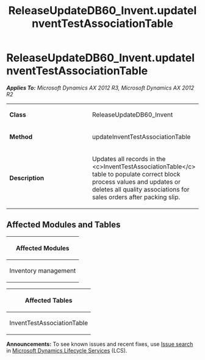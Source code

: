 ﻿---
title: ReleaseUpdateDB60_Invent.updateInventTestAssociationTable
TOCTitle: ReleaseUpdateDB60_Invent.updateInventTestAssociationTable
ms:assetid: 4d447682-814f-cf3f-c9a9-086a793d94f2
ms:mtpsurl: https://msdn.microsoft.com/en-us/library/JJ685429(v=AX.60)
ms:contentKeyID: 49708133
ms.date: 05/18/2015
mtps_version: v=AX.60
---

# ReleaseUpdateDB60\_Invent.updateInventTestAssociationTable 


_**Applies To:** Microsoft Dynamics AX 2012 R3, Microsoft Dynamics AX 2012 R2_

<table>
<colgroup>
<col style="width: 50%" />
<col style="width: 50%" />
</colgroup>
<tbody>
<tr class="odd">
<td><p><strong>Class</strong></p></td>
<td><p>ReleaseUpdateDB60_Invent</p></td>
</tr>
<tr class="even">
<td><p><strong>Method</strong></p></td>
<td><p>updateInventTestAssociationTable</p></td>
</tr>
<tr class="odd">
<td><p><strong>Description</strong></p></td>
<td><p>Updates all records in the &lt;c&gt;InventTestAssociationTable&lt;/c&gt; table to populate correct block process values and updates or deletes all quality associations for sales orders after packing slip.</p></td>
</tr>
</tbody>
</table>


## Affected Modules and Tables

<table>
<colgroup>
<col style="width: 100%" />
</colgroup>
<thead>
<tr class="header">
<th><p>Affected Modules</p></th>
</tr>
</thead>
<tbody>
<tr class="odd">
<td><p>Inventory management</p></td>
</tr>
</tbody>
</table>


<table>
<colgroup>
<col style="width: 100%" />
</colgroup>
<thead>
<tr class="header">
<th><p>Affected Tables</p></th>
</tr>
</thead>
<tbody>
<tr class="odd">
<td><p>InventTestAssociationTable</p></td>
</tr>
</tbody>
</table>

  
**Announcements:** To see known issues and recent fixes, use [Issue search](http://go.microsoft.com/fwlink/?linkid=389258) in [Microsoft Dynamics Lifecycle Services](http://go.microsoft.com/fwlink/?linkid=306505) (LCS).

